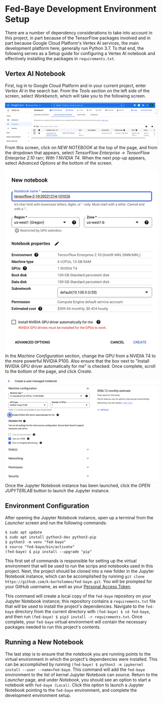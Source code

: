 # Fed-Baye Development Environment Setup

There are a number of dependency considerations to take into account in this project, in part because of the TensorFlow packages involved and in part because Google Cloud Platform's Vertex AI services, the main development platform here, generally run Python 3.7. To that end, the following serves as a Setup guide for configuring a Vertex AI notebook and effectively installing the packages in `requirements.txt`. 

## Vertex AI Notebook

First, log in to Google Cloud Platform and in your current project, enter <em>Vertex AI</em> in the search bar. From the <em>Tools</em> section on the left side of the screen, select <em>Workbench</em>, which will take you to the following screen.

<img src="./assets/Vertex AI.png"
     alt="Vertex AI Page"
     style="float: left; margin-right: 10px;" />

From this screen, click on <em>NEW NOTEBOOK</em> at the top of the page, and from the dropdown that appears, select <em>TensorFlow Enterprise</em> &rarr; <em>TensorFlow Enterprise 2.10</em> rarr; <em>With 1 NVIDIA T4</em>. When the next pop-up appears, select <em>Advanced Options</em> at the bottom of the screen.

<img src="./assets/TF Enterprise.png"
     alt="TF Enterprise Screen"
     style="float: left; margin-right: 10px;" />

In the <em>Machine Configuration</em> section, change the GPU from a NVIDIA T4 to the more powerful NVIDIA P100. Also ensure that the box next to "Install NVIDIA GPU driver automatically for me" is checked. Once complete, scroll to the bottom of the page, and click <em>Create</em>.

<img src="./assets/Machine Configuration.png"
     alt="Machine Configuration Pop-up"
     style="float: left; margin-right: 10px;" />

Once the Jupyter Notebook instance has been launched, click the <em>OPEN JUPYTERLAB</em> button to launch the Jupyter instance.


## Environment Configuration

After opening the Jupyter Notebook instance, open up a terminal from the <em>Launcher</em> screen and run the following commands:

```
$ sudo apt update
$ sudo apt install python3-dev python3-pip
$ python3 -m venv "fed-baye"
$ source "fed-baye/bin/activate"
(fed-baye) $ pip install --upgrade "pip"
```

This first set of commands is responsible for setting up the virtual environment that will be used to run the scrips and notebooks used in this project. Next, the project should be cloned into a new folder in the Jupyter Notebook instance, which can be accomplished by running `git clone https://github.com/k-bartolomeo/fed-baye.git`. You will be prompted for your GitHub username, as well as your [Personal Access Token](https://docs.github.com/en/enterprise-server@3.4/authentication/keeping-your-account-and-data-secure/creating-a-personal-access-token).

This command will create a local copy of the `fed-baye` repository on your Jupyter Notebook instance; this repository contains a `requirements.txt` file that will be used to install the project's dependencies. Navigate to the `fed-baye` directory from the current directory with `(fed-baye) $ cd fed-baye`, and then run `(fed-baye) $ pip3 install -r requirements.txt`. Once complete, your `fed-baye` virtual environment will contain the necessary packages needed to run this project's contents.

## Running a New Notebook

The last step is to ensure that the notebook you are running points to the virtual environment in which the project's dependencies were installed. This can be accomplished by running `(fed-baye) $ python3 -m ipykernel install --user --name=fed-baye`. This command will add the `fed-baye` environment to the list of kernel Jupyter Notebook can source. Return to the <em>Launcher</em> page, and under <em>Notebook</em>, you should see an option to start a notebook with `fed-baye (Local)`. Click this option to launch a Jupyter Notebook pointing to the `fed-baye` environment, and complete the development environment setup. 